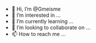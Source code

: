 - 👋 Hi, I’m @Gmeisme
- 👀 I’m interested in ...
- 🌱 I’m currently learning ...
- 💞️ I’m looking to collaborate on ...
- 📫 How to reach me ...

<!---
Hello Instagram user have you been struggling to get followers well  you are at the right placeis a ✨ special ✨ repository because its `README.md` (this file) appears on your GitHub profile.
You can click the Preview link to take a look at your changes.
--->
